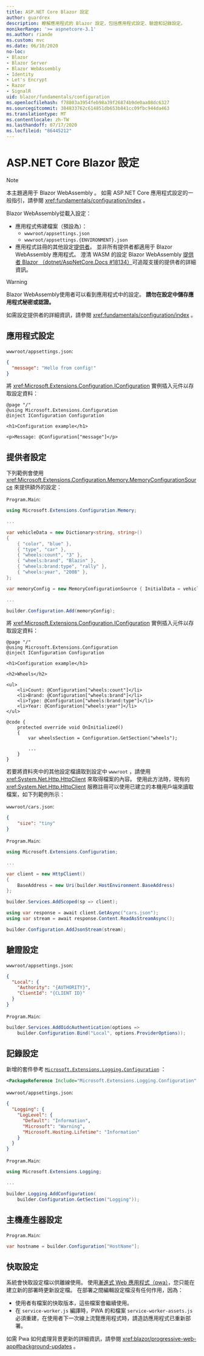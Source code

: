 ```yaml
---
title: ASP.NET Core Blazor 設定
author: guardrex
description: 瞭解應用程式的 Blazor 設定，包括應用程式設定、驗證和記錄設定。
monikerRange: '>= aspnetcore-3.1'
ms.author: riande
ms.custom: mvc
ms.date: 06/10/2020
no-loc:
- Blazor
- Blazor Server
- Blazor WebAssembly
- Identity
- Let's Encrypt
- Razor
- SignalR
uid: blazor/fundamentals/configuration
ms.openlocfilehash: f78803a3954feb98a39f26874b9de0aa08dc6327
ms.sourcegitcommit: 384833762c614851db653b841cc09fbc944da463
ms.translationtype: MT
ms.contentlocale: zh-TW
ms.lasthandoff: 07/17/2020
ms.locfileid: "86445212"
---
```

# <a name="aspnet-core-blazor-configuration"></a>ASP.NET Core Blazor 設定

> [!NOTE]
> 本主題適用于 Blazor WebAssembly 。 如需 ASP.NET Core 應用程式設定的一般指引，請參閱 <xref:fundamentals/configuration/index> 。

Blazor WebAssembly從載入設定：

* 應用程式佈建檔案（預設為）：
  * `wwwroot/appsettings.json`
  * `wwwroot/appsettings.{ENVIRONMENT}.json`
* 應用程式註冊的其他設定[提供者](xref:fundamentals/configuration/index)。 並非所有提供者都適用于 Blazor WebAssembly 應用程式。 澄清 WASM 的設定 Blazor WebAssembly [提供者 Blazor （dotnet/AspNetCore.Docs #18134）](https://github.com/dotnet/AspNetCore.Docs/issues/18134)可追蹤支援的提供者的詳細資訊。

> [!WARNING]
> Blazor WebAssembly使用者可以看到應用程式中的設定。 **請勿在設定中儲存應用程式秘密或認證。**

如需設定提供者的詳細資訊，請參閱 <xref:fundamentals/configuration/index> 。

## <a name="app-settings-configuration"></a>應用程式設定

`wwwroot/appsettings.json`:

```json
{
  "message": "Hello from config!"
}
```

將 <xref:Microsoft.Extensions.Configuration.IConfiguration> 實例插入元件以存取設定資料：

```razor
@page "/"
@using Microsoft.Extensions.Configuration
@inject IConfiguration Configuration

<h1>Configuration example</h1>

<p>Message: @Configuration["message"]</p>
```

## <a name="provider-configuration"></a>提供者設定

下列範例會使用 <xref:Microsoft.Extensions.Configuration.Memory.MemoryConfigurationSource> 來提供額外的設定：

`Program.Main`:

```csharp
using Microsoft.Extensions.Configuration.Memory;

...

var vehicleData = new Dictionary<string, string>()
{
    { "color", "blue" },
    { "type", "car" },
    { "wheels:count", "3" },
    { "wheels:brand", "Blazin" },
    { "wheels:brand:type", "rally" },
    { "wheels:year", "2008" },
};

var memoryConfig = new MemoryConfigurationSource { InitialData = vehicleData };

...

builder.Configuration.Add(memoryConfig);
```

將 <xref:Microsoft.Extensions.Configuration.IConfiguration> 實例插入元件以存取設定資料：

```razor
@page "/"
@using Microsoft.Extensions.Configuration
@inject IConfiguration Configuration

<h1>Configuration example</h1>

<h2>Wheels</h2>

<ul>
    <li>Count: @Configuration["wheels:count"]</li>
    <li>Brand: @Configuration["wheels:brand"]</li>
    <li>Type: @Configuration["wheels:brand:type"]</li>
    <li>Year: @Configuration["wheels:year"]</li>
</ul>

@code {
    protected override void OnInitialized()
    {
        var wheelsSection = Configuration.GetSection("wheels");
        
        ...
    }
}
```

若要將資料夾中的其他設定檔讀取到設定中 `wwwroot` ，請使用 <xref:System.Net.Http.HttpClient> 來取得檔案的內容。 使用此方法時，現有的 <xref:System.Net.Http.HttpClient> 服務註冊可以使用已建立的本機用戶端來讀取檔案，如下列範例所示：

`wwwroot/cars.json`:

```json
{
    "size": "tiny"
}
```

`Program.Main`:

```csharp
using Microsoft.Extensions.Configuration;

...

var client = new HttpClient()
{
    BaseAddress = new Uri(builder.HostEnvironment.BaseAddress)
};

builder.Services.AddScoped(sp => client);

using var response = await client.GetAsync("cars.json");
using var stream = await response.Content.ReadAsStreamAsync();

builder.Configuration.AddJsonStream(stream);
```

## <a name="authentication-configuration"></a>驗證設定

`wwwroot/appsettings.json`:

```json
{
  "Local": {
    "Authority": "{AUTHORITY}",
    "ClientId": "{CLIENT ID}"
  }
}
```

`Program.Main`:

```csharp
builder.Services.AddOidcAuthentication(options =>
    builder.Configuration.Bind("Local", options.ProviderOptions));
```

## <a name="logging-configuration"></a>記錄設定

新增的套件參考 [`Microsoft.Extensions.Logging.Configuration`](https://www.nuget.org/packages/Microsoft.Extensions.Logging.Configuration/) ：

```xml
<PackageReference Include="Microsoft.Extensions.Logging.Configuration" Version="{VERSION}" />
```

`wwwroot/appsettings.json`:

```json
{
  "Logging": {
    "LogLevel": {
      "Default": "Information",
      "Microsoft": "Warning",
      "Microsoft.Hosting.Lifetime": "Information"
    }
  }
}
```

`Program.Main`:

```csharp
using Microsoft.Extensions.Logging;

...

builder.Logging.AddConfiguration(
    builder.Configuration.GetSection("Logging"));
```

## <a name="host-builder-configuration"></a>主機產生器設定

`Program.Main`:

```csharp
var hostname = builder.Configuration["HostName"];
```

## <a name="cached-configuration"></a>快取設定

系統會快取設定檔以供離線使用。 使用[漸進式 Web 應用程式（pwa）](xref:blazor/progressive-web-app)，您只能在建立新的部署時更新設定檔。 在部署之間編輯設定檔沒有任何作用，因為：

* 使用者有檔案的快取版本，這些檔案會繼續使用。
* 在 `service-worker.js` 編譯時，PWA 的和檔案 `service-worker-assets.js` 必須重建，在使用者下一次線上流覽應用程式時，請造訪應用程式已重新部署。

如需 Pwa 如何處理背景更新的詳細資訊，請參閱 <xref:blazor/progressive-web-app#background-updates> 。
